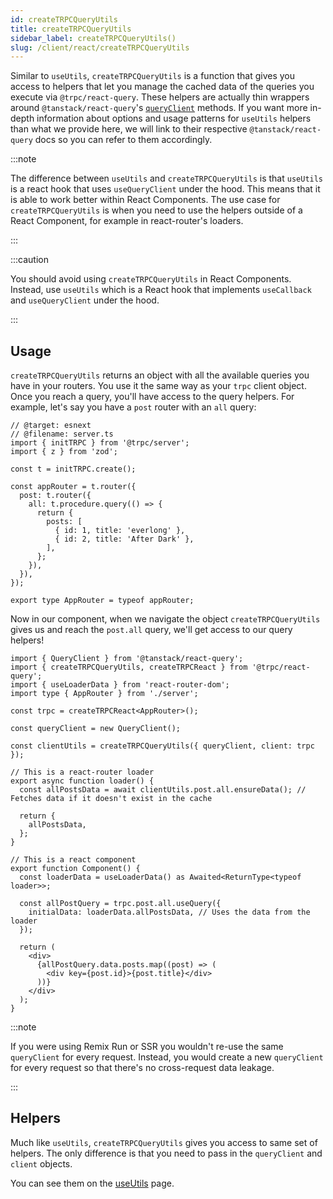 ```yaml
---
id: createTRPCQueryUtils
title: createTRPCQueryUtils
sidebar_label: createTRPCQueryUtils()
slug: /client/react/createTRPCQueryUtils
---
```


Similar to `useUtils`, `createTRPCQueryUtils` is a function that gives you access to helpers that let you manage the cached data of the queries you execute via `@trpc/react-query`. These helpers are actually thin wrappers around `@tanstack/react-query`'s [`queryClient`](https://tanstack.com/query/v5/docs/framework/react/reference/QueryClient) methods. If you want more in-depth information about options and usage patterns for `useUtils` helpers than what we provide here, we will link to their respective `@tanstack/react-query` docs so you can refer to them accordingly.

:::note

The difference between `useUtils` and `createTRPCQueryUtils` is that `useUtils` is a react hook that uses `useQueryClient` under the hood. This means that it is able to work better within React Components.
The use case for `createTRPCQueryUtils` is when you need to use the helpers outside of a React Component, for example in react-router's loaders.

:::

:::caution

You should avoid using `createTRPCQueryUtils` in React Components. Instead, use `useUtils` which is a React hook that implements `useCallback` and `useQueryClient` under the hood.

:::

## Usage

`createTRPCQueryUtils` returns an object with all the available queries you have in your routers. You use it the same way as your `trpc` client object. Once you reach a query, you'll have access to the query helpers. For example, let's say you have a `post` router with an `all` query:

```twoslash include server
// @target: esnext
// @filename: server.ts
import { initTRPC } from '@trpc/server';
import { z } from 'zod';

const t = initTRPC.create();

const appRouter = t.router({
  post: t.router({
    all: t.procedure.query(() => {
      return {
        posts: [
          { id: 1, title: 'everlong' },
          { id: 2, title: 'After Dark' },
        ],
      };
    }),
  }),
});

export type AppRouter = typeof appRouter;
```

Now in our component, when we navigate the object `createTRPCQueryUtils` gives us and reach the `post.all` query, we'll get access to our query helpers!

```tsx title="MyPage.tsx"
import { QueryClient } from '@tanstack/react-query';
import { createTRPCQueryUtils, createTRPCReact } from '@trpc/react-query';
import { useLoaderData } from 'react-router-dom';
import type { AppRouter } from './server';

const trpc = createTRPCReact<AppRouter>();

const queryClient = new QueryClient();

const clientUtils = createTRPCQueryUtils({ queryClient, client: trpc });

// This is a react-router loader
export async function loader() {
  const allPostsData = await clientUtils.post.all.ensureData(); // Fetches data if it doesn't exist in the cache

  return {
    allPostsData,
  };
}

// This is a react component
export function Component() {
  const loaderData = useLoaderData() as Awaited<ReturnType<typeof loader>>;

  const allPostQuery = trpc.post.all.useQuery({
    initialData: loaderData.allPostsData, // Uses the data from the loader
  });

  return (
    <div>
      {allPostQuery.data.posts.map((post) => (
        <div key={post.id}>{post.title}</div>
      ))}
    </div>
  );
}
```

:::note

If you were using Remix Run or SSR you wouldn't re-use the same `queryClient` for every request. Instead, you would create a new `queryClient` for every request so that there's no cross-request data leakage.

:::

## Helpers

Much like `useUtils`, `createTRPCQueryUtils` gives you access to same set of helpers. The only difference is that you need to pass in the `queryClient` and `client` objects.

You can see them on the [useUtils](/docs/client/react/useUtils) page.
